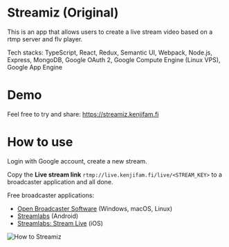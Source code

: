 # Streamiz (Original)

This is an app that allows users to create a live stream video based on a rtmp server and flv player.

Tech stacks: TypeScript, React, Redux, Semantic UI, Webpack, Node.js, Express, MongoDB, Google OAuth 2, Google Compute Engine (Linux VPS), Google App Engine

# Demo

Feel free to try and share: https://streamiz.kenjifam.fi

# How to use

Login with Google account, create a new stream.

Copy the <b>Live stream link</b> `rtmp://live.kenjifam.fi/live/<STREAM_KEY>` to a broadcaster application and all done.

Free broadcaster applications: 
- [Open Broadcaster Software](https://obsproject.com/download) (Windows, macOS, Linux)
- [Streamlabs](https://play.google.com/store/apps/details?id=com.streamlabs) (Android)
- [Streamlabs: Stream Live](https://itunes.apple.com/us/app/streamlabs-stream-live/id1294578643) (iOS)

![How to Streamiz](/media/demo.gif)
